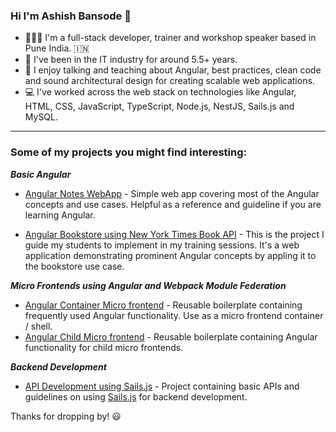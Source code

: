 <h3>Hi I'm Ashish Bansode 👋</h3>
  
- 👨🏽‍💻 I'm a full-stack developer, trainer and workshop speaker based in Pune India. 🇮🇳 
- 🌱 I've been in the IT industry for around 5.5+ years.
- 💬 I enjoy talking and teaching about Angular, best practices, clean code and sound architectural design for creating scalable web applications.
- 💻 I've worked across the web stack on technologies like Angular, HTML, CSS, JavaScript, TypeScript, Node.js, NestJS, Sails.js and MySQL.

<hr/>

### Some of my projects you might find interesting:

_**Basic Angular**_ 

- [Angular Notes WebApp](https://github.com/bansodeashish24/angular-notes-app) - Simple web app covering most of the Angular concepts and use cases. Helpful as a reference and guideline if you are learning Angular.

- [Angular Bookstore using New York Times Book API](https://github.com/bansodeashish24/angular-bookstore-project) - This is the project I guide my students to implement in my training sessions. It's a web application demonstrating prominent Angular concepts by appling it to the bookstore use case. 

_**Micro Frontends using Angular and Webpack Module Federation**_

- [Angular Container Micro frontend](https://github.com/bansodeashish24/angular-container-mf) - Reusable boilerplate containing frequently used Angular functionality. Use as a micro frontend container / shell.
- [Angular Child Micro frontend](https://github.com/bansodeashish24/angular-child-mf-1) - Reusable boilerplate containing Angular functionality for child micro frontends.


_**Backend Development**_ 

- [API Development using Sails.js](https://github.com/bansodeashish24/sails-api) - Project containing basic APIs and guidelines on using [Sails.js](https://sailsjs.com/) for backend development.


Thanks for dropping by! 😃
